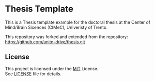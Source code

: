 # Thesis Template

This is a Thesis template example for the doctoral thesis at the Center of Mind/Brain Sicences (CIMeC), Univeristy of Trento. 

This repository was forked and extended from the repository: https://github.com/unitn-drive/thesis.git

## License

This project is licensed under the [MIT](https://opensource.org/licenses/MIT) License. \
See [LICENSE](./LICENSE) file for details.

